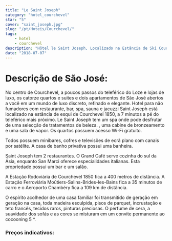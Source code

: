 ```yaml
---
title: "Le Saint Joseph"
category: "hotel_courchevel"
star: "5"
cover: "saint_joseph.jpg"
slug: "/pt/Hoteis/Courchevel/"
tags:
    - hotel
    - courchevel
description: "Hôtel le Saint Joseph, Localizado na Estância de Ski Courchevel 1850, a 7 minutos a pé do teleférico mais próximo, o Le Saint Joseph dispõe de uma sauna e jacuzzi. "
date: "2018-07-07"
--- 
```

 
# Descrição de São José:
No centro de Courchevel, a poucos passos do teleférico do Loze e lojas de luxo, os catorze quartos e suites e dois apartamentos de São José abertos a você em um mundo de luxo discreto, refinado e elegante.
Hotel para não fumadores com restaurante, bar, spa, sauna e jacuzzi
Saint Joseph está localizado na estância de esqui de Courchevel 1850, a 7 minutos a pé do teleférico mais próximo. Le Saint Joseph tem um spa onde pode desfrutar de uma selecção de tratamentos de beleza. , uma cabine de bronzeamento e uma sala de vapor. Os quartos possuem acesso Wi-Fi gratuito.

Todos possuem minibares, cofres e televisões de ecrã plano com canais por satélite. A casa de banho privativa possui uma banheira.

Saint Joseph tem 2 restaurantes. O Grand Café serve cozinha do sul da Ásia, enquanto San Marci oferece especialidades italianas. Esta propriedade possui um bar e um salão.

A Estação Rodoviária de Courchevel 1850 fica a 400 metros de distância. A Estação Ferroviária Moûtiers-Salins-Brides-les-Bains fica a 35 minutos de carro e o Aeroporto Chambéry fica a 109 km de distância.

O espírito acolhedor de uma casa familiar foi transmitido de geração em geração na casa, toda madeira esculpida, pisos de parquet, incrustação e teto francês, tecidos raros, pinturas preciosas. O perfume de cera, a suavidade dos sofás e as cores se misturam em um convite permanente ao cocooning 5 *.

### Preços indicativos: